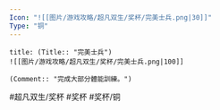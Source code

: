 ```yaml
---
Icon: "![[图片/游戏攻略/超凡双生/奖杯/完美士兵.png|30]]"
Type: "铜"
---
```

```ad-common-bronze-trophy
title: (Title:: "完美士兵")
![[图片/游戏攻略/超凡双生/奖杯/完美士兵.png|100]]

(Comment:: "完成大部分體能訓練。")
```

#超凡双生/奖杯 #奖杯 #奖杯/铜
